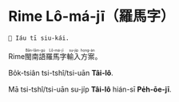 <div lang="nan-Hant">

# Rime Lô-má-jī（羅馬字）

`🚧 Iáu tī siu-kái.`

Rime<ruby>閩南語<rt>Bân-lâm-gú</rt></ruby><ruby>羅馬字<rt>Lô-má-jī</rt></ruby><ruby>輸入<rt>su-ji̍p</rt></ruby><ruby>方案<rt>hong-àn</rt></ruby>。

Bo̍k-tsiân tsi-tshî/tsi-uān **Tâi-lô**.

Mā tsi-tshî/tsi-uān su-ji̍p **Tâi-lô** hián-sī **Pe̍h-ōe-jī**.

</div>
